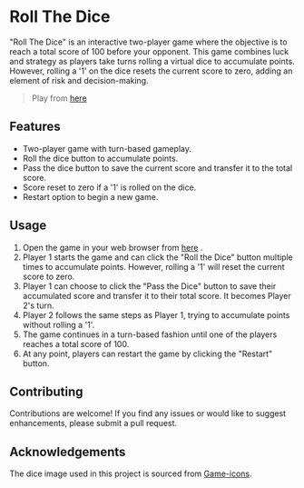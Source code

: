 # Roll The Dice 

"Roll The Dice" is an interactive two-player game where the objective is to reach a total score of 100 before your opponent. This game combines luck and strategy as players take turns rolling a virtual dice to accumulate points. However, rolling a '1' on the dice resets the current score to zero, adding an element of risk and decision-making.

> Play from [here](https://prgvaibhav.github.io/Roll_The_Dice/)
## Features

- Two-player game with turn-based gameplay.
- Roll the dice button to accumulate points.
- Pass the dice button to save the current score and transfer it to the total score.
- Score reset to zero if a '1' is rolled on the dice.
- Restart option to begin a new game.

## Usage

1.  Open the game in your web browser from [here](https://prgvaibhav.github.io/Roll_The_Dice/) .
2.  Player 1 starts the game and can click the "Roll the Dice" button multiple times to accumulate points. However, rolling a '1' will reset the current score to zero.
3.  Player 1 can choose to click the "Pass the Dice" button to save their accumulated score and transfer it to their total score. It becomes Player 2's turn.
4.  Player 2 follows the same steps as Player 1, trying to accumulate points without rolling a '1'.
5.  The game continues in a turn-based fashion until one of the players reaches a total score of 100.
6.  At any point, players can restart the game by clicking the "Restart" button.

## Contributing

Contributions are welcome! If you find any issues or would like to suggest enhancements, please submit a pull request.

## Acknowledgements

The dice image used in this project is sourced from [Game-icons](https://game-icons.net).
